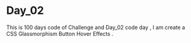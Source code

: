 # Day_02
This is 100 days code of Challenge and  Day_02  code day  , I am create a CSS Glassmorphism Button Hover Effects . 
